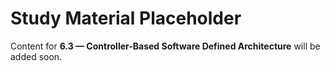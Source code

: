 # Study Material Placeholder

Content for **6.3 — Controller-Based Software Defined Architecture** will be added soon.
